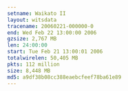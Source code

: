 ```yaml
---
setname: Waikato II
layout: witsdata
tracename: 20060221-000000-0
end: Wed Feb 22 13:00:00 2006
gzsize: 2,767 MB
len: 24:00:00
start: Tue Feb 21 13:00:01 2006
totalwirelen: 50,405 MB
pkts: 112 million
size: 8,448 MB
md5: a9df38b08cc388eaebcfeef78ba61e89
---
```

